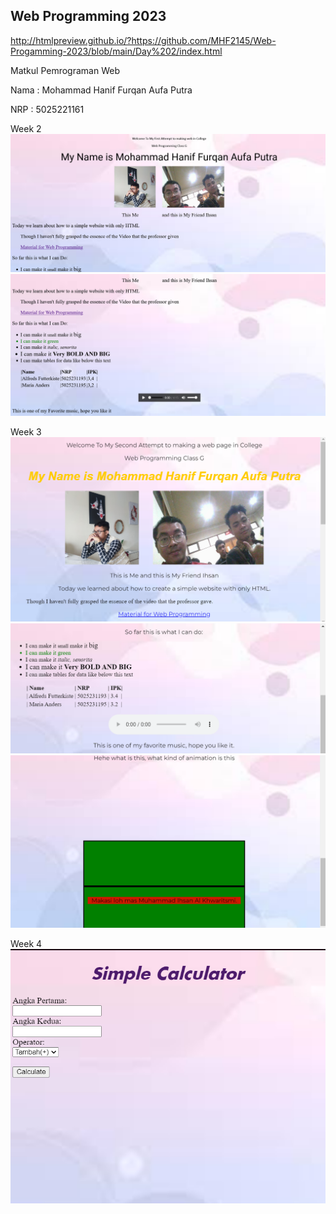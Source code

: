 ## Web Programming 2023
http://htmlpreview.github.io/?https://github.com/MHF2145/Web-Progamming-2023/blob/main/Day%202/index.html

Matkul Pemrograman Web

Nama : Mohammad Hanif Furqan Aufa Putra

NRP : 5025221161

Week 2
![Docum Web](image-3.png)
![Docum Web 2](image-4.png)


Week 3
![Docum Web 3](image.png)
![Docum Web 4](image-1.png)
![Docum Web 5](image-2.png)


Week 4
![Docum Web 6](image-5.png)